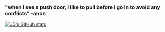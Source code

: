 ### "when i see a push door, i like to pull before i go in to avoid any conflicts" -anon

<!--
**rudiejd/rudiejd** is a ✨ _special_ ✨ repository because its `README.md` (this file) appears on your GitHub profile.

Here are some ideas to get you started:

- 🔭 I’m currently working on ...
- 🌱 I’m currently learning ...
- 👯 I’m looking to collaborate on ...
- 🤔 I’m looking for help with ...
- 💬 Ask me about ...
- 📫 How to reach me: ...
- 😄 Pronouns: ...
- ⚡ Fun fact: ...
-->

[![JD's GitHub stats](https://github-readme-stats.vercel.app/api?username=rudiejd)](https://github.com/rudiejd)
